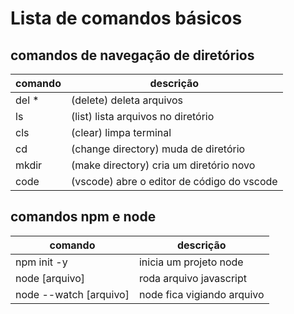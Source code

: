 # Lista de comandos básicos

## comandos de navegação de diretórios

|comando| descrição |
| ---   | ---       |
|del *  | (delete) deleta arquivos|
|ls    | (list) lista arquivos no diretório|
|cls    | (clear) limpa terminal| 
|cd     | (change directory) muda de diretório|
|mkdir  | (make directory) cria um diretório novo| 
|code   | (vscode) abre o editor de código do vscode|

## comandos npm e node
|comando               | descrição |
| ---                  | ---       |
|npm init -y           | inicia um projeto node|
|node [arquivo]        | roda arquivo javascript|
|node --watch [arquivo]| node fica vigiando arquivo|